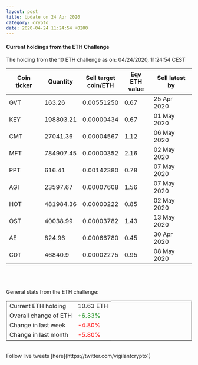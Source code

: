```yaml
---
layout: post
title: Update on 24 Apr 2020
category: crypto
date: 2020-04-24 11:24:54 +0200
---
```




#### Current holdings from the ETH Challenge

The holding from the 10 ETH challenge as on: 04/24/2020, 11:24:54 CEST

|Coin ticker|Quantity|Sell target<br>coin/ETH|Eqv ETH<br>value|Sell latest by|
|-----------|--------|-----------|-----------|--------------|
GVT|163.26|  0.00551250|0.67|25 Apr 2020|
KEY|198803.21|  0.00000434|0.67|01 May 2020|
CMT|27041.36|  0.00004567|1.12|06 May 2020|
MFT|784907.45|  0.00000352|2.16|02 May 2020|
PPT|616.41|  0.00142380|0.78|07 May 2020|
AGI|23597.67|  0.00007608|1.56|07 May 2020|
HOT|481984.36|  0.00000222|0.85|02 May 2020|
OST|40038.99|  0.00003782|1.43|13 May 2020|
AE|824.96|  0.00066780|0.45|30 Apr 2020|
CDT|46840.9|  0.00002275|0.95|08 May 2020|

<br>
<br>
<br>
General stats from the ETH challenge:

<table style="border:1px solid black;margin-left:auto;margin-right:auto;">
	<tbody>
	<tr>
		<td>Current ETH holding</td>
		<td>     10.63 ETH</td>
	</tr>
	<tr>
		<td>Overall change of ETH</td>
		<td><font color="green">+6.33%</font></td>
	</tr>
	<tr>
		<td>Change in last week</td>
		<td><font color="red">-4.80%</font></td>
	</tr>
	<tr>
		<td>Change in last month</td>
		<td><font color="red">-5.80%</font></td>
	</tr>
	</tbody>
</table>

<br>
Follow live tweets [here](https://twitter.com/vigilantcrypto1)
<br>
<br>